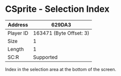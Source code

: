 
#  CSprite - Selection Index
Address   | 629DA3
----------|-------------
Player ID | 163471 (Byte Offset: 3)
Size 	  | 1
Length 	  | 1
SC:R      | Supported

Index in the selection area at the bottom of the screen.
